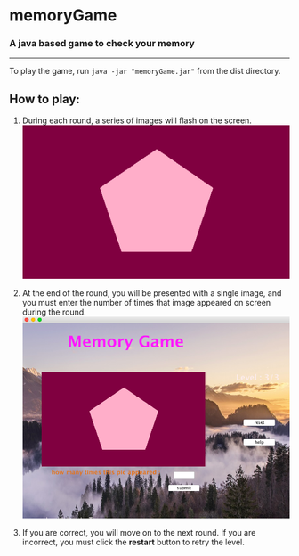 # memoryGame
### A java based game to check your memory
---  
To play the game, run `java -jar "memoryGame.jar"` from the dist directory.  

## How to play:  
1. During each round, a series of images will flash on the screen.
![example image](./images/memory_shape.png "example image")

2. At the end of the round, you will be presented with a single image, and you must enter the number of times that image appeared on screen during the round.  
![answer](./images/user_input.png "answer")

3. If you are correct, you will move on to the next round. If you are incorrect, you must click the **restart** button to retry the level. 
